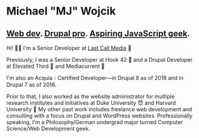 # Michael "MJ" Wojcik

## [Web dev](https://lastcallmedia.com/). [Drupal pro](https://www.drupal.org/u/michael_wojcik/). [Aspiring JavaScript geek](https://michaelwojcik.org/).

Hi! :wave::blush: I'm a Senior Developer at [Last Call Media](https://lastcallmedia.com/) :triangular_flag_on_post:

Previously, I was a Senior Developer at Hook 42 :purple_heart: and a Drupal Developer at Elevated Third :small_blue_diamond: and Mediacurrent :ocean:

I'm also an Acquia :droplet: Certified Developer—in Drupal 8 as of 2018 and in Drupal 7 as of 2016.

Prior to that, I also worked as the website administrator for multiple research institutes and initiatives at Duke University :smiling_imp: and Harvard University :school_satchel: My other past work includes freelance web development and consulting with a focus on Drupal and WordPress websites. Professionally speaking, I'm a Philosophy/German undergrad major turned Computer Science/Web Development geek.
